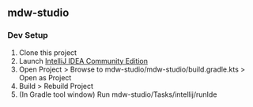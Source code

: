 ## mdw-studio

### Dev Setup
1. Clone this project
2. Launch [IntelliJ IDEA Community Edition](https://www.jetbrains.com/idea/download)
3. Open Project > Browse to mdw-studio/mdw-studio/build.gradle.kts > Open as Project
4. Build > Rebuild Project
5. (In Gradle tool window) Run mdw-studio/Tasks/intellij/runIde
